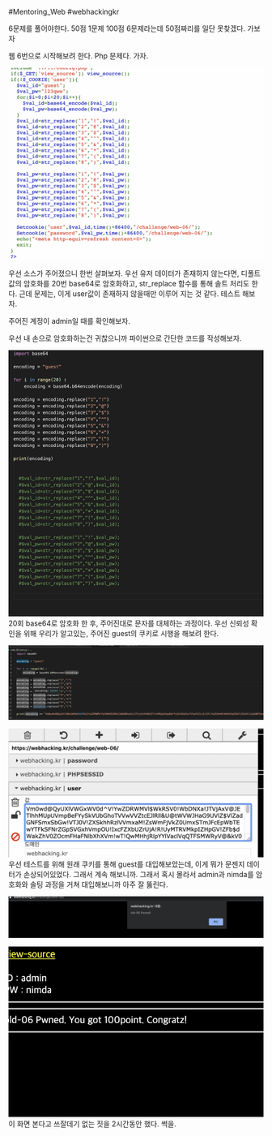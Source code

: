 #Mentoring_Web #webhackingkr

6문제를 풀어야한다. 50점 1문제 100점 6문제라는데 50점짜리를 일단 못찾겠다. 가보자 

웹 6번으로 시작해보려 한다. Php 문제다. 가자.

![](img/6-01.png)

우선 소스가 주어졌으니 한번 살펴보자.  우선 유저 데이터가 존재하지 않는다면, 디폴트값의 암호화를 20번 base64로 암호화하고, str_replace 함수를 통해 솔트 처리도 한다. 근데 문제는, 이게 user값이 존재하지 않을때만 이루어 지는 것 같다. 테스트 해보자.

주어진 계정이 admin일 때를 확인해보자.

우선 내 손으로 암호화하는건 귀찮으니까 파이썬으로 간단한 코드를 작성해보자.

![](img/6-02.png)
20회 base64로 암호화 한 후, 주어진대로 문자를 대체하는 과정이다. 우선 신뢰성 확인을 위해 우리가 알고있는, 주어진 guest의 쿠키로 시행을 해보려 한다.

![](img/6-03.png)

![](img/6-04.png)
우선 테스트를 위해 원래 쿠키를 통해 guest를 대입해보았는데, 이게 뭐가 문젠지 데이터가 손상되어있었다. 그래서 계속 해보니까. 그래서 혹시 몰라서 admin과 nimda를 암호화와 솔팅 과정을 거쳐 대입해보니까 아주 잘 뚫린다.


![](img/6-05.png)

![](img/6-06.png)
이 화면 본다고 쓰잘데기 없는 짓을 2시간동안 했다. 썩을.